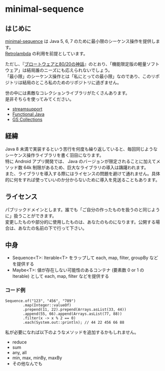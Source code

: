 # minimal-sequence

## はじめに

[minimal-sequence](https://github.com/luncheon/minimal-sequence/) は Java 5, 6, 7 のために最小限のシーケンス操作を提供します。<br>
[Retrolambda](https://github.com/orfjackal/retrolambda/) の利用を前提としています。

ただし、『[ブロートウェアと80/20の神話](http://japanese.joelonsoftware.com/Articles/StrategyLetterIV.html)』のとおり、「機能限定版の軽量ソフトウェア」は結局誰のニーズにも応えられないでしょう。<br>
「最小限」のシーケンス操作とは「私にとっての最小限」なのであり、このリポジトリは結局のところ私のためのリポジトリに過ぎません。

世の中には素敵なコレクションライブラリがたくさんあります。<br>
是非そちらを使ってみてください。

* [streamsupport](http://sourceforge.net/projects/streamsupport/)
* [Functional Java](http://www.functionaljava.org/)
* [GS Collections](https://github.com/goldmansachs/gs-collections/)


## 経緯

Java 8 未満で実装するという苦行を何度も繰り返していると、毎回同じようなシーケンス操作ライブラリを書く羽目になります。<br>
特に Android アプリ開発では、 Java のバージョンが限定されることに加えてメソッド数 64k 制限があるため、巨大なライブラリの導入は躊躇われます。<br>
また、ライブラリを導入する際にはライセンスの問題を避けて通れません。具体的に何をすれば使っていいのか分からないために導入を見送ることもあります。


## ライセンス

パブリックドメインとします。誰でも「ご自分の作ったものを扱うのと同じように」扱うことができます。<br>
変更したものや部分的に使用したものは、あなたのものになります。公開する場合は、あなたの名前の下で行って下さい。


## 中身

* Sequence&lt;T&gt;: Iterable&lt;T&gt; をラップして each, map, filter, groupBy などを提供する
* Maybe&lt;T&gt;: 値が存在しない可能性のあるコンテナ (要素数 0 or 1 の Iterable) として each, map, filter などを提供する

### コード例

```
Sequence.of("123", "456", "789")
        .map(Integer::valueOf)
        .prepend(11, 22).prepend(Arrays.asList(33, 44))
        .append(55, 66).append(Arrays.asList(77, 88))
        .filter(x -> x % 2 == 0)
        .each(System.out::println); // 44 22 456 66 88
```

私が必要になれば以下のようなメソッドを追加するかもしれません。

* reduce
* sum
* any, all
* min, max, minBy, maxBy
* その他なんでも
